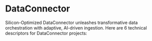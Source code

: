 # DataConnector
Silicon-Optimized DataConnector unleashes transformative data orchestration with adaptive, AI-driven ingestion. Here are 6 technical descriptors for DataConnector projects:
